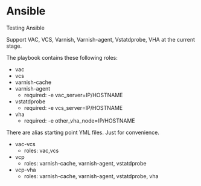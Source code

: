 # Ansible
Testing Ansible

Support VAC, VCS, Varnish, Varnish-agent, Vstatdprobe, VHA at the current stage.

The playbook contains these following roles:
 - vac
 - vcs
 - varnish-cache
 - varnish-agent
   - required: -e vac_server=IP/HOSTNAME
 - vstatdprobe
   - required: -e vcs_server=IP/HOSTNAME
 - vha
   - required: -e other_vha_node=IP/HOSTNAME
 
There are alias starting point YML files. Just for convenience.
 - vac-vcs
   - roles: vac,vcs
 - vcp
   - roles: varnish-cache, varnish-agent, vstatdprobe
 - vcp-vha
   - roles: varnish-cache, varnish-agent, vstatdprobe, vha

